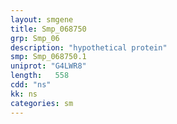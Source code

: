 ```yaml
---
layout: smgene
title: Smp_068750
grp: Smp_06
description: "hypothetical protein"
smp: Smp_068750.1
uniprot: "G4LWR8"
length:   558
cdd: "ns"
kk: ns
categories: sm
---
```

